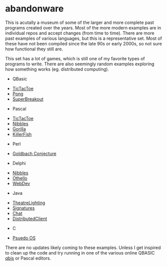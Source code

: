 # abandonware
This is acutally a museum of some of the larger and more complete past programs created over the years.  Most of the more modern examples are in individual repos and accept changes (from time to time).  There are more past examples of various languages, but this is a representative set.  Most of these have not been compiled since the late 90s or early 2000s, so not sure how functional they still are.

This set has a lot of games, which is still one of my favorite types of programs to write.  There are also seemingly random examples exploring how something works (eg. distributed computing).

 - QBasic
  * [TicTacToe](QBASIC/TicTacToe/readme.md)
  * [Pong](QBASIC/Pong/readme.md)
  * [SuperBreakout](QBASIC/SuperBreakout/readme.md)
 - Pascal
  * [TicTacToe](Pascal/TicTacToe/readme.md)
  * [Nibbles](Pascal/Nibbles/readme.md)
  * [Gorilla](Pascal/Gorilla/readme.md)
  * [KillerFish](Pascal/KillerFish/readme.md)
 - Perl
  * [Goldbach Conjecture](Perl/GoldbachConjecture/readme.md)
 - Delphi
  * [Nibbles](Delphi/Nibbles/readme.md)
  * [Othello](Delphi/Othello/readme.md)
  * [WebDev](Delphi/WebDev/readme.md)
 - Java
  * [TheatreLighting](Java/TheatreLighting/readme.md)
  * [Signatures](Java/Signatures/readme.md)
  * [Chat](Java/Chat/readme.md)
  * [DistributedClient](Java/DistributedClient/readme.md)
 - C
  * [Psuedo OS](C/PsuedoOS/readme.md)

There are no updates likely coming to these examples.  Unless I get inspired to clean up the code and try running in one of the various online QBASIC [qbjs](https://qbjs.org/) or Pascal editors.
